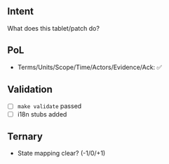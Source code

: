 ## Intent
What does this tablet/patch do?

## PoL
- Terms/Units/Scope/Time/Actors/Evidence/Ack: ✅

## Validation
- [ ] `make validate` passed
- [ ] i18n stubs added

## Ternary
- State mapping clear? (-1/0/+1)
